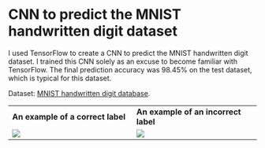 # CNN to predict the MNIST handwritten digit dataset
I used TensorFlow to create a CNN to predict the MNIST handwritten digit dataset. I trained this CNN solely as an excuse to become familiar with TensorFlow. The final prediction accuracy was 98.45% on the test dataset, which is typical for this dataset.

Dataset: [MNIST handwritten digit database](http://yann.lecun.com/exdb/mnist/).

<table>
    <tr>
        <td style="width: 50%;">
            <b>An example of a correct label</b>
        </td>
        <td style="width: 50%;">
            <b>An example of an incorrect label</b>
        </td>
    </tr>
    <tr>
        <td style="width: 50%;">
            <img src="plots/00000.png">
        </td>
        <td style="width: 50%;">
            <img src="plots/00000.png">
        </td>
    </tr>
</table>